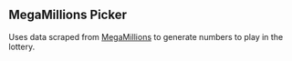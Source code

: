 ## MegaMillions Picker

Uses data scraped from [MegaMillions](https://www.megamillions.com/Winning-Numbers/Previous-Drawings.aspx) to generate numbers to play in the lottery.
